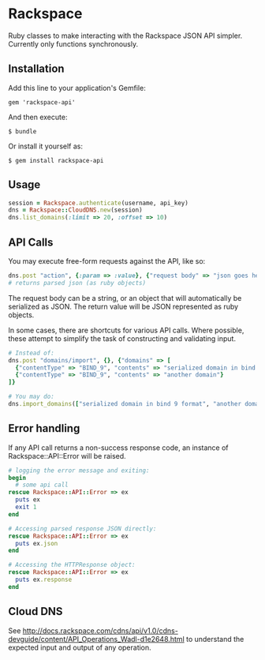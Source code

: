 # Rackspace

Ruby classes to make interacting with the Rackspace JSON API
simpler. Currently only functions synchronously.

## Installation

Add this line to your application's Gemfile:

    gem 'rackspace-api'

And then execute:

    $ bundle

Or install it yourself as:

    $ gem install rackspace-api

## Usage

```ruby
session = Rackspace.authenticate(username, api_key)
dns = Rackspace::CloudDNS.new(session)
dns.list_domains(:limit => 20, :offset => 10)
```

## API Calls

You may execute free-form requests against the API, like so:

```ruby
dns.post "action", {:param => :value}, {"request body" => "json goes here"}
# returns parsed json (as ruby objects)
```
The request body can be a string, or an object that will automatically be
serialized as JSON. The return value will be JSON represented as ruby objects.

In some cases, there are shortcuts for various API calls. Where possible, these
attempt to simplify the task of constructing and validating input.
```ruby
# Instead of:
dns.post "domains/import", {}, {"domains" => [
  {"contentType" => "BIND_9", "contents" => "serialized domain in bind 9 format"},
  {"contentType" => "BIND_9", "contents" => "another domain"}
]}

# You may do:
dns.import_domains(["serialized domain in bind 9 format", "another domain"])
```

## Error handling

If any API call returns a non-success response code, an instance of
Rackspace::API::Error will be raised.

```ruby
# logging the error message and exiting:
begin
  # some api call
rescue Rackspace::API::Error => ex
  puts ex
  exit 1
end

# Accessing parsed response JSON directly:
rescue Rackspace::API::Error => ex
  puts ex.json
end

# Accessing the HTTPResponse object:
rescue Rackspace::API::Error => ex
  puts ex.response
end
```

## Cloud DNS

See http://docs.rackspace.com/cdns/api/v1.0/cdns-devguide/content/API_Operations_Wadl-d1e2648.html
to understand the expected input and output of any operation.
